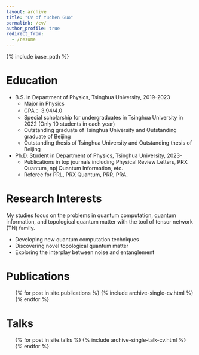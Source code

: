 ```yaml
---
layout: archive
title: "CV of Yuchen Guo"
permalink: /cv/
author_profile: true
redirect_from:
  - /resume
---
```


{% include base_path %}

Education
======
* B.S. in Department of Physics, Tsinghua University, 2019-2023
  * Major in Physics
  * GPA： 3.94/4.0
  * Special scholarship for undergraduates in Tsinghua University in 2022 (Only 10 students in each year)
  * Outstanding graduate of Tsinghua University and Outstanding graduate of Beijing
  * Outstanding thesis of Tsinghua University and Outstanding thesis of Beijing
* Ph.D. Student in Department of Physics, Tsinghua University, 2023-
  * Publications in top journals including Physical Review Letters, PRX Quantum, npj Quantum Information, etc.
  * Referee for PRL, PRX Quantum, PRR, PRA.
  
Research Interests
======
My studies focus on the problems in quantum computation, quantum information, and topological quantum matter with the tool of tensor network (TN) family.
* Developing new quantum computation techniques
* Discovering novel topological quantum matter
* Exploring the interplay between noise and entanglement

Publications
======
  <ul>{% for post in site.publications %}
    {% include archive-single-cv.html %}
  {% endfor %}</ul>
  
Talks
======
  <ul>{% for post in site.talks %}
    {% include archive-single-talk-cv.html %}
  {% endfor %}</ul>
  
